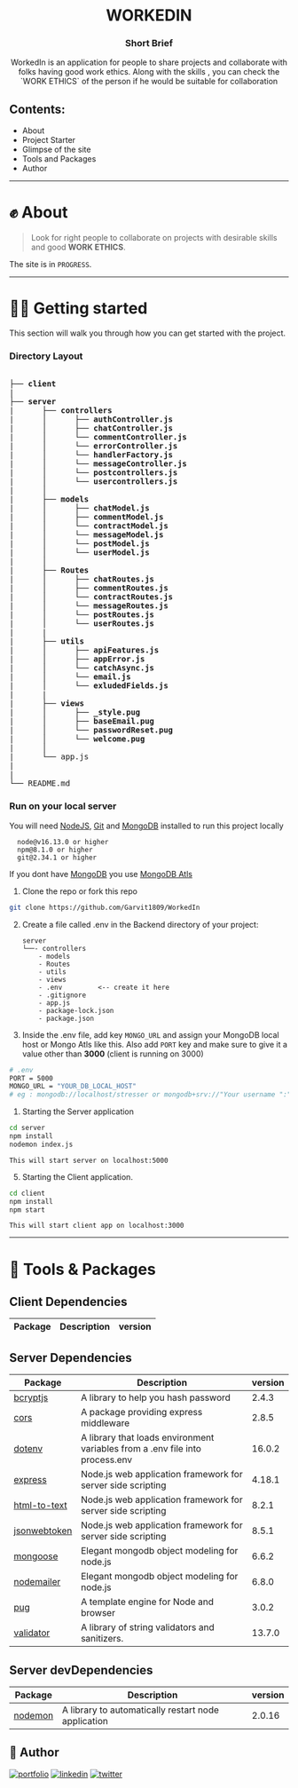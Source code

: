 <h1 align="center"> WORKEDIN </h1>


<h3 align="center"> Short Brief </h3>

<p align="center">
WorkedIn is an application for people to share projects and collaborate with folks having good work ethics. Along with the skills , you can check the `WORK ETHICS` of the person if he would be suitable for collaboration
</p>

## Contents:
- About
- Project Starter
- Glimpse of the site
- Tools and Packages
- Author

---

# ✊ About

> Look for right people to collaborate on projects with desirable skills and good **WORK ETHICS**.

The site is in `PROGRESS`.

---

# 👨‍💻 Getting started


This section will walk you through how you can get started with the project.

### Directory Layout


<pre>

├── <strong>client</strong>
|
├── <strong>server</strong>
|      ├── <strong>controllers</strong>
|      │      ├── <strong>authController.js</strong>
|      │      ├── <strong>chatController.js</strong>
|      │      └── <strong>commentController.js</strong> 
|      │      └── <strong>errorController.js</strong> 
|      │      └── <strong>handlerFactory.js</strong> 
|      │      └── <strong>messageController.js</strong> 
|      │      └── <strong>postcontrollers.js</strong> 
|      │      └── <strong>usercontrollers.js</strong> 
|      │
|      ├── <strong>models</strong>
|      │      ├── <strong>chatModel.js</strong>
|      │      ├── <strong>commentModel.js</strong>
|      │      └── <strong>contractModel.js</strong> 
|      │      └── <strong>messageModel.js</strong> 
|      │      └── <strong>postModel.js</strong> 
|      │      └── <strong>userModel.js</strong> 
|      │
|      ├── <strong>Routes</strong>
|      │      ├── <strong>chatRoutes.js</strong>
|      │      ├── <strong>commentRoutes.js</strong>
|      │      └── <strong>contractRoutes.js</strong> 
|      │      └── <strong>messageRoutes.js</strong> 
|      │      └── <strong>postRoutes.js</strong> 
|      │      └── <strong>userRoutes.js</strong> 
|      |
|      ├── <strong>utils</strong>
|      │      ├── <strong>apiFeatures.js</strong>
|      │      ├── <strong>appError.js</strong>
|      │      └── <strong>catchAsync.js</strong> 
|      │      └── <strong>email.js</strong> 
|      │      └── <strong>exludedFields.js</strong> 
|      |
|      ├── <strong>views</strong>
|      │      ├── <strong>_style.pug</strong>
|      │      ├── <strong>baseEmail.pug</strong>
|      │      └── <strong>passwordReset.pug</strong> 
|      │      └── <strong>welcome.pug</strong> 
|      │  
|      └── app.js
|  
|
└── README.md
</pre>



### Run on your local server

You will need [NodeJS](), [Git]() and [MongoDB]() installed to run this project locally

      node@v16.13.0 or higher
      npm@8.1.0 or higher
      git@2.34.1 or higher

If you dont have [MongoDB]() you use [MongoDB Atls]()


1. Clone the repo or fork this repo
 ```bash
 git clone https://github.com/Garvit1809/WorkedIn
```

2. Create a file called .env in the Backend directory of your project:


       server
       └──- controllers
           - models
           - Routes
           - utils
           - views
           - .env         <-- create it here
           - .gitignore
           - app.js
           - package-lock.json
           - package.json



3. Inside the .env file, add key `MONGO_URL` and assign your MongoDB local host or Mongo Atls like this. Also add `PORT` key and make sure to give it a value other than **3000** (client is running on 3000)

```bash
# .env
PORT = 5000 
MONGO_URL = "YOUR_DB_LOCAL_HOST" 
# eg : mongodb://localhost/stresser or mongodb+srv://"Your username ":" your password "....
```


1. Starting the Server application
```bash
cd server 
npm install
nodemon index.js
```
   `This will start server on localhost:5000`     

5. Starting the Client application.
```bash
cd client 
npm install
npm start
```
   `This will start client app on localhost:3000`  


---

# 🧰 Tools & Packages

## Client Dependencies


  | Package | Description | version |
  | ------------ | ------------- | ------------- |


## Server Dependencies



  | Package | Description | version |
  | ------------ | ------------- | ------------- |
  | [bcryptjs](https://www.npmjs.com/package/bcryptjs) | A library to help you hash password | 2.4.3 |
  | [cors](https://www.npmjs.com/package/cors) | A package providing express middleware | 2.8.5 |
  | [dotenv](https://www.npmjs.com/package/dotenv) | A library that loads environment variables from a .env file into process.env | 16.0.2 |
  | [express](https://expressjs.com) | Node.js web application framework for server side scripting | 4.18.1 |
  | [html-to-text](https://www.npmjs.com/package/html-to-text) | Node.js web application framework for server side scripting | 8.2.1 |
  | [jsonwebtoken](https://www.npmjs.com/package/jsonwebtoken) | Node.js web application framework for server side scripting | 8.5.1 |
  | [mongoose](https://mongoosejs.com) | Elegant mongodb object modeling for node.js | 6.6.2 |
  | [nodemailer](https://nodemailer.com/about/) | Elegant mongodb object modeling for node.js | 6.8.0 |
  | [pug](https://pugjs.org/api/getting-started.html) |  A template engine for Node and browser | 3.0.2 |
  | [validator](https://github.com/validatorjs/validator.js) | A library of string validators and sanitizers. | 13.7.0 |


## Server devDependencies

  | Package | Description | version |
  | ------------ | ------------- | ------------- |
  | [nodemon](https://www.npmjs.com/package/nodemon) | A library to automatically restart node application | 2.0.16 |



## 👦 Author

[![portfolio](https://img.shields.io/badge/my_portfolio-000?style=for-the-badge&logo=ko-fi&logoColor=white)](https://garvits-portfolio.netlify.app/)
[![linkedin](https://img.shields.io/badge/linkedin-0A66C2?style=for-the-badge&logo=linkedin&logoColor=white)](https://www.linkedin.com/in/garvit-varshney-a35055220/)
[![twitter](https://img.shields.io/badge/twitter-1DA1F2?style=for-the-badge&logo=twitter&logoColor=white)](https://twitter.com/garv18twt)
